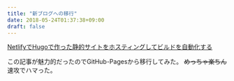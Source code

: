 ```yaml
---
title: "新ブログへの移行"
date: 2018-05-24T01:37:38+09:00
draft: false
---
```


[NetlifyでHugoで作った静的サイトをホスティングしてビルドを自動化する](https://blog.mismithportfolio.com/web/hugo-netlify-build)

この記事が魅力的だったのでGitHub-Pagesから移行してみた。
<del>めっちゃ楽ちん</del>速攻でハマった。

